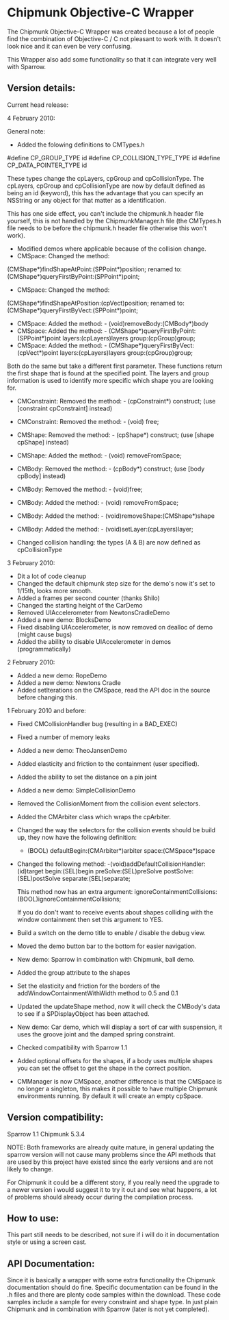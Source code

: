 Chipmunk Objective-C Wrapper
============================

The Chipmunk Objective-C Wrapper was created because a lot of people find the combination of Objective-C / C not pleasant to work with. It doesn't look nice and it can even be very confusing.

This Wrapper also add some functionality so that it can integrate very well with Sparrow.

Version details:
----------------

Current head release:

4 February 2010:

General note:

- Added the folowing definitions to CMTypes.h

#define CP_GROUP_TYPE id
#define CP_COLLISION_TYPE_TYPE id
#define CP_DATA_POINTER_TYPE id

These types change the cpLayers, cpGroup and cpCollisionType. The cpLayers, cpGroup and cpCollisionType are now 
by default defined as being an id (keyword), this has the advantage that you can specify an NSString or 
any object for that matter as a identification.

This has one side effect, you can't include the chipmunk.h header file yourself, this is not handled by
the ChipmunkManager.h file (the CMTypes.h file needs to be before the chipmunk.h header file otherwise
this won't work).

- Modified demos where applicable because of the collision change.
- CMSpace: Changed the method: 

(CMShape*)findShapeAtPoint:(SPPoint*)position; renamed to:  (CMShape*)queryFirstByPoint:(SPPoint*)point;

- CMSpace: Changed the method:

(CMShape*)findShapeAtPosition:(cpVect)position; renamed to:  (CMShape*)queryFirstByVect:(SPPoint*)point;

- CMSpace: Added the method: - (void)removeBody:(CMBody*)body
- CMSpace: Added the method: - (CMShape*)queryFirstByPoint:(SPPoint*)point layers:(cpLayers)layers group:(cpGroup)group;
- CMSpace: Added the method: - (CMShape*)queryFirstByVect:(cpVect*)point layers:(cpLayers)layers group:(cpGroup)group;

Both do the same but take a different first parameter. These functions return the first shape that is found
at the specified point. The layers and group information is used to identify more specific which shape you are looking for.

- CMConstraint: Removed the method: - (cpConstraint*) construct; (use [constraint cpConstraint] instead)
- CMConstraint: Removed the method: - (void) free;

- CMShape: Removed the method: - (cpShape*) construct; (use [shape cpShape] instead)
- CMShape: Added the method: - (void) removeFromSpace;

- CMBody: Removed the method: - (cpBody*) construct; (use [body cpBody] instead)
- CMBody: Removed the method: - (void)free;
- CMBody: Added the method: - (void) removeFromSpace;
- CMBody: Added the method: - (void)removeShape:(CMShape*)shape
- CMBody: Added the method: - (void)setLayer:(cpLayers)layer;
- Changed collision handling: the types (A & B) are now defined as cpCollisionType

3 February 2010:

- Dit a lot of code cleanup
- Changed the default chipmunk step size for the demo's now it's set to 1/15th, looks more smooth.
- Added a frames per second counter (thanks Shilo)
- Changed the starting height of the CarDemo
- Removed UIAccelerometer from NewtonsCradleDemo
- Added a new demo: BlocksDemo
- Fixed disabling UIAccelerometer, is now removed on dealloc of demo (might cause bugs)
- Added the ability to disable UIAccelerometer in demos (programmatically)

2 February 2010:

- Added a new demo: RopeDemo
- Added a new demo: Newtons Cradle
- Added setIterations on the CMSpace, read the API doc in the source before changing this.

1 February 2010 and before:

- Fixed CMCollisionHandler bug (resulting in a BAD_EXEC)
- Fixed a number of memory leaks
- Added a new demo: TheoJansenDemo
- Added elasticity and friction to the containment (user specified).
- Added the ability to set the distance on a pin joint
- Added a new demo: SimpleCollisionDemo
- Removed the CollisionMoment from the collision event selectors.
- Added the CMArbiter class which wraps the cpArbiter.
- Changed the way the selectors for the collision events should be build up, they now have the following definition:
  - (BOOL) defaultBegin:(CMArbiter*)arbiter space:(CMSpace*)space 
 
- Changed the following method:
  -(void)addDefaultCollisionHandler:(id)target begin:(SEL)begin preSolve:(SEL)preSolve postSolve:(SEL)postSolve separate:(SEL)separate;

  This method now has an extra argument: ignoreContainmentCollisions:(BOOL)ignoreContainmentCollisions;

  If you do don't want to receive events about shapes colliding with the window containment then set this argument to YES.

- Build a switch on the demo title to enable / disable the debug view.
- Moved the demo button bar to the bottom for easier navigation.
- New demo: Sparrow in combination with Chipmunk, ball demo.
- Added the group attribute to the shapes
- Set the elasticity and friction for the borders of the addWindowContainmentWithWidth method to 0.5 and 0.1
- Updated the updateShape method, now it will check the CMBody's data to see if a SPDisplayObject has been attached.
- New demo: Car demo, which will display a sort of car with suspension, it uses the groove joint and the damped spring constraint.
- Checked compatibility with Sparrow 1.1
- Added optional offsets for the shapes, if a body uses multiple shapes you can set the offset to get the shape in the correct position.
- CMManager is now CMSpace, another difference is that the CMSpace is no longer a singleton, this makes it possible to have multiple Chipmunk environments running. By default it will create an empty cpSpace.

Version compatibility:
----------------------

Sparrow 1.1
Chipmunk 5.3.4

NOTE: Both frameworks are already quite mature, in general
updating the sparrow version will not cause many problems since the API
methods that are used by this project have existed since the early versions and are not likely to change.

For Chipmunk it could be a different story, if you really need the upgrade to a newer version i would suggest it to try it out and see what happens, a lot of problems should already occur during the compilation process.

How to use:
-----------

This part still needs to be described, not sure if i will do it in documentation style or using a screen cast.

API Documentation:
------------------

Since it is basically a wrapper with some extra functionality the Chipmunk documentation should do fine. Specific documentation can be found in the .h files and there are plenty code samples within the download. These code samples include a sample for every constraint and shape type. In just plain Chipmunk and in combination with Sparrow (later is not yet completed).

